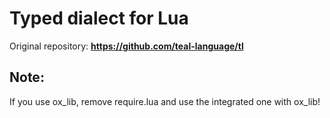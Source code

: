 # Typed dialect for Lua
Original repository: **https://github.com/teal-language/tl**

## Note:
If you use ox_lib, remove require.lua and use the integrated one with ox_lib!
